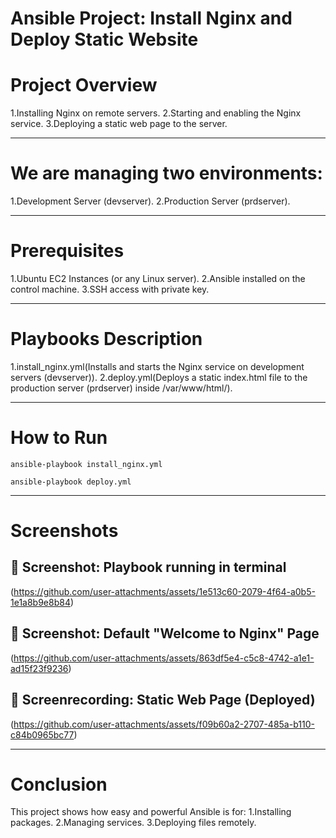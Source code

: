 # Ansible Project: Install Nginx and Deploy Static Website

# Project Overview
1.Installing Nginx on remote servers.
2.Starting and enabling the Nginx service.
3.Deploying a static web page to the server.

---

# We are managing two environments:
1.Development Server (devserver).
2.Production Server (prdserver).

---


# Prerequisites
1.Ubuntu EC2 Instances (or any Linux server).
2.Ansible installed on the control machine.
3.SSH access with private key.

---

# Playbooks Description
1.install_nginx.yml(Installs and starts the Nginx service on development servers (devserver)).
2.deploy.yml(Deploys a static index.html file to the production server (prdserver) inside /var/www/html/).

---

# How to Run
```
ansible-playbook install_nginx.yml
```
```
ansible-playbook deploy.yml
```

---


# Screenshots
## 📸 Screenshot: Playbook running in terminal
(https://github.com/user-attachments/assets/1e513c60-2079-4f64-a0b5-1e1a8b9e8b84)

## 📸 Screenshot: Default "Welcome to Nginx" Page
(https://github.com/user-attachments/assets/863df5e4-c5c8-4742-a1e1-ad15f23f9236)

## 📸 Screenrecording: Static Web Page (Deployed)
(https://github.com/user-attachments/assets/f09b60a2-2707-485a-b110-c84b0965bc77)

---

# Conclusion
This project shows how easy and powerful Ansible is for:
1.Installing packages.
2.Managing services.
3.Deploying files remotely.






